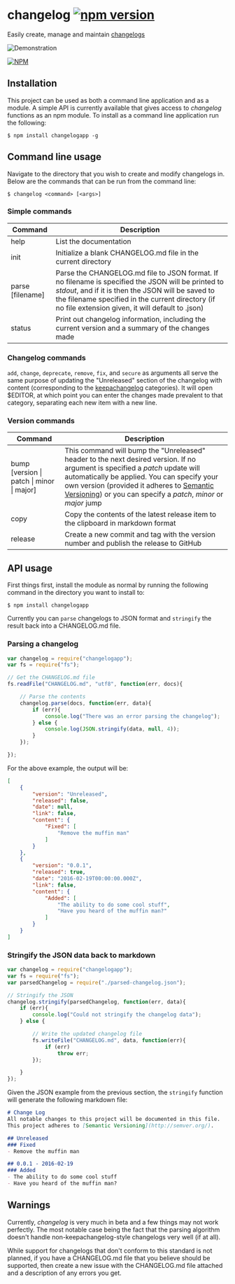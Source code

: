 # changelog [![npm version](https://badge.fury.io/js/changelogapp.svg)](https://badge.fury.io/js/changelogapp)
Easily create, manage and maintain [changelogs](http://keepachangelog.com)

![Demonstration](http://i.imgur.com/GQMsC7n.gif)

[![NPM](https://nodei.co/npm/changelogapp.png?downloads=true&downloadRank=true&stars=true)](https://nodei.co/npm/changelogapp/)

## Installation
This project can be used as both a command line application and as a module. A simple API is currently available that gives access to _changelog_ functions as an npm module. To install as a command line application run the following:

```console
$ npm install changelogapp -g
```

## Command line usage
Navigate to the directory that you wish to create and modify changelogs in. Below are the commands that can be run from the command line:

```console
$ changelog <command> [<args>]
```

### Simple commands
| Command | Description |
|---|---|
| help | List the documentation |
| init | Initialize a blank CHANGELOG.md file in the current directory |
| parse [filename] | Parse the CHANGELOG.md file to JSON format. If no filename is specified the JSON will be printed to _stdout_, and if it is then the JSON will be saved to the filename specified in the current directory (if no file extension given, it will default to .json) |
| status | Print out changelog information, including the current version and a summary of the changes made |

### Changelog commands
`add`, `change`, `deprecate`, `remove`, `fix`, and `secure` as arguments all serve the same purpose of updating the "Unreleased" section of the changelog with content (corresponding to the [keepachangelog](http://keepachangelog.com) categories). It will open $EDITOR, at which point you can enter the changes made prevalent to that category, separating each new item with a new line.

### Version commands
| Command | Description |
|---|---|
| bump [version &#124; patch &#124; minor &#124; major] | This command will bump the "Unreleased" header to the next desired version. If no argument is specified a _patch_ update will automatically be applied. You can specify your own version (provided it adheres to [Semantic Versioning](http://semver.org)) or you can specify a _patch_, _minor_ or _major_ jump |
| copy | Copy the contents of the latest release item to the clipboard in markdown format |
| release | Create a new commit and tag with the version number and publish the release to GitHub |

## API usage
First things first, install the module as normal by running the following command in the directory you want to install to:

```console
$ npm install changelogapp
```
Currently you can `parse` changelogs to JSON format and `stringify` the result back into a CHANGELOG.md file.

### Parsing a changelog
```javascript
var changelog = require("changelogapp");
var fs = require("fs");

// Get the CHANGELOG.md file
fs.readFile("CHANGELOG.md", "utf8", function(err, docs){

    // Parse the contents
    changelog.parse(docs, function(err, data){
        if (err){
            console.log("There was an error parsing the changelog");
        } else {
            console.log(JSON.stringify(data, null, 4));
        }
    });

});
```

For the above example, the output will be:

```json
[
    {
        "version": "Unreleased",
        "released": false,
        "date": null,
        "link": false,
        "content": {
            "Fixed": [
                "Remove the muffin man"
            ]
        }
    },
    {
        "version": "0.0.1",
        "released": true,
        "date": "2016-02-19T00:00:00.000Z",
        "link": false,
        "content": {
            "Added": [
                "The ability to do some cool stuff",
                "Have you heard of the muffin man?"
            ]
        }
    }
]
```

### Stringify the JSON data back to markdown
```javascript
var changelog = require("changelogapp");
var fs = require("fs");
var parsedChangelog = require("./parsed-changelog.json");

// Stringify the JSON
changelog.stringify(parsedChangelog, function(err, data){
    if (err){
        console.log("Could not stringify the changelog data");
    } else {

        // Write the updated changelog file
        fs.writeFile("CHANGELOG.md", data, function(err){
            if (err)
                throw err;
        });

    }
});
```

Given the JSON example from the previous section, the `stringify` function will generate the following markdown file:

```markdown
# Change Log
All notable changes to this project will be documented in this file.
This project adheres to [Semantic Versioning](http://semver.org/).

## Unreleased
### Fixed
- Remove the muffin man

## 0.0.1 - 2016-02-19
### Added
- The ability to do some cool stuff
- Have you heard of the muffin man?

```


## Warnings
Currently, _changelog_ is very much in beta and a few things may not work perfectly. The most notable case being the fact that the parsing algorithm doesn't handle non-keepachangelog-style changelogs very well (if at all).

While support for changelogs that don't conform to this standard is not planned, if you have a CHANGELOG.md file that you believe should be supported, then create a new issue with the CHANGELOG.md file attached and a description of any errors you get.
